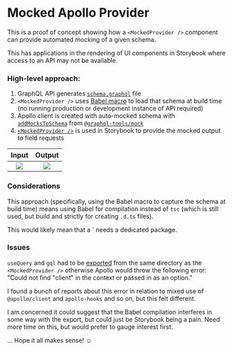 # Mocked Apollo Provider

This is a proof of concept showing how a `<MockedProvider />` component can provide automated mocking of a given schema.

This has applications in the rendering of UI components in Storybook where access to an API may not be available.

### High-level approach:

1. GraphQL API generates [`schema.graphql`](https://github.com/dominicchapman/mocked-apollo-provider/blob/main/api/schema.graphql) file
2. `<MockedProvider />` uses [Babel macro](https://github.com/evenchange4/graphql.macro) to load that schema at build time (no running production or development instance of API required)
3. Apollo client is created with auto-mocked schema with [`addMocksToSchema`](https://github.com/dominicchapman/mocked-apollo-provider/blob/main/web/utilities/mocked-apollo-provider/src/mocked-provider.tsx#L10) from [`@graphql-tools/mock`](https://www.graphql-tools.com/docs/mocking/)
4. [`<MockedProvider />`](https://github.com/dominicchapman/mocked-apollo-provider/blob/main/web/components/user-list/src/__stories__/user-list.stories.tsx#L10) is used in Storybook to provide the mocked output to field requests

|                                                   Input                                                   |                                                  Output                                                   |
| :-------------------------------------------------------------------------------------------------------: | :-------------------------------------------------------------------------------------------------------: |
| ![](https://user-images.githubusercontent.com/7607007/103382287-660d1900-4ae6-11eb-9f6a-f86ca946d3fb.png) | ![](https://user-images.githubusercontent.com/7607007/103382233-1f1f2380-4ae6-11eb-972d-9a9d030ca426.png) |

### Considerations

This approach (specifically, using the Babel macro to capture the schema at build time) means using Babel for compilation instead of `tsc` (which is still used, but build and strictly for creating `.d.ts` files).

This would likely mean that a `<MockedProvider /> needs a dedicated package.

### Issues

`useQuery` and `gql` had to be [exported](https://github.com/dominicchapman/mocked-apollo-provider/blob/main/web/utilities/mocked-apollo-provider/src/index.tsx#L3) from the same directory as the `<MockedProvider />` otherwise Apollo would throw the following error: "Could not find "client" in the context or passed in as an option."

I found a bunch of reports about this error in relation to mixed use of `@apollo/client` and `apollo-hooks` and so on, but this felt different.

I am concerned it could suggest that the Babel compilation interferes in some way with the export, but could just be Storybook being a pain. Need more time on this, but would prefer to gauge interest first.

... Hope it all makes sense! ☺
